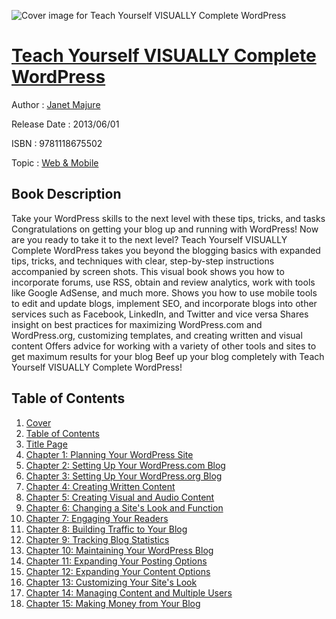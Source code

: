 ![Cover image for Teach Yourself VISUALLY Complete WordPress](https://imgdetail.ebookreading.net/cover/cover/web_mobile/EB9781118675502.jpg)

[Teach Yourself VISUALLY Complete WordPress](https://ebookreading.net/view/book/Teach+Yourself+VISUALLY+Complete+WordPress-EB9781118675502_1.html "Teach Yourself VISUALLY Complete WordPress")
====================================================================================================================

Author : [Janet Majure](https://ebookreading.net/search/author/Janet+Majure)

Release Date : 2013/06/01

ISBN : 9781118675502

Topic : [Web & Mobile](https://ebookreading.net/search/category/web-mobile)

Book Description
-----------------

Take your WordPress skills to the next level with these tips, tricks, and tasks
Congratulations on getting your blog up and running with WordPress! Now are you ready to take it to the next level? Teach Yourself VISUALLY Complete WordPress takes you beyond the blogging basics with expanded tips, tricks, and techniques with clear, step-by-step instructions accompanied by screen shots. This visual book shows you how to incorporate forums, use RSS, obtain and review analytics, work with tools like Google AdSense, and much more.
Shows you how to use mobile tools to edit and update blogs, implement SEO, and incorporate blogs into other services such as Facebook, LinkedIn, and Twitter and vice versa
Shares insight on best practices for maximizing WordPress.com and WordPress.org, customizing templates, and creating written and visual content
Offers advice for working with a variety of other tools and sites to get maximum results for your blog
Beef up your blog completely with Teach Yourself VISUALLY Complete WordPress!
              
Table of Contents
-----------------

1. [Cover](https://ebookreading.net/view/book/Teach+Yourself+VISUALLY+Complete+WordPress-EB9781118675502_1.html)
1. [Table of Contents](https://ebookreading.net/view/book/Teach+Yourself+VISUALLY+Complete+WordPress-EB9781118675502_2.html)
1. [Title Page](https://ebookreading.net/view/book/Teach+Yourself+VISUALLY+Complete+WordPress-EB9781118675502_3.html)
1. [Chapter 1: Planning Your WordPress Site](https://ebookreading.net/view/book/Teach+Yourself+VISUALLY+Complete+WordPress-EB9781118675502_5.html)
1. [Chapter 2: Setting Up Your WordPress.com Blog](https://ebookreading.net/view/book/Teach+Yourself+VISUALLY+Complete+WordPress-EB9781118675502_6.html)
1. [Chapter 3: Setting Up Your WordPress.org Blog](https://ebookreading.net/view/book/Teach+Yourself+VISUALLY+Complete+WordPress-EB9781118675502_7.html)
1. [Chapter 4: Creating Written Content](https://ebookreading.net/view/book/Teach+Yourself+VISUALLY+Complete+WordPress-EB9781118675502_8.html)
1. [Chapter 5: Creating Visual and Audio Content](https://ebookreading.net/view/book/Teach+Yourself+VISUALLY+Complete+WordPress-EB9781118675502_9.html)
1. [Chapter 6: Changing a Site&#39;s Look and Function](https://ebookreading.net/view/book/Teach+Yourself+VISUALLY+Complete+WordPress-EB9781118675502_10.html)
1. [Chapter 7: Engaging Your Readers](https://ebookreading.net/view/book/Teach+Yourself+VISUALLY+Complete+WordPress-EB9781118675502_11.html)
1. [Chapter 8: Building Traffic to Your Blog](https://ebookreading.net/view/book/Teach+Yourself+VISUALLY+Complete+WordPress-EB9781118675502_12.html)
1. [Chapter 9: Tracking Blog Statistics](https://ebookreading.net/view/book/Teach+Yourself+VISUALLY+Complete+WordPress-EB9781118675502_13.html)
1. [Chapter 10: Maintaining Your WordPress Blog](https://ebookreading.net/view/book/Teach+Yourself+VISUALLY+Complete+WordPress-EB9781118675502_14.html)
1. [Chapter 11: Expanding Your Posting Options](https://ebookreading.net/view/book/Teach+Yourself+VISUALLY+Complete+WordPress-EB9781118675502_15.html)
1. [Chapter 12: Expanding Your Content Options](https://ebookreading.net/view/book/Teach+Yourself+VISUALLY+Complete+WordPress-EB9781118675502_16.html)
1. [Chapter 13: Customizing Your Site&#39;s Look](https://ebookreading.net/view/book/Teach+Yourself+VISUALLY+Complete+WordPress-EB9781118675502_17.html)
1. [Chapter 14: Managing Content and Multiple Users](https://ebookreading.net/view/book/Teach+Yourself+VISUALLY+Complete+WordPress-EB9781118675502_18.html)
1. [Chapter 15: Making Money from Your Blog](https://ebookreading.net/view/book/Teach+Yourself+VISUALLY+Complete+WordPress-EB9781118675502_19.html)
